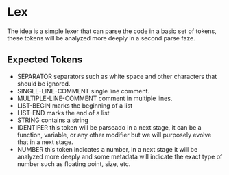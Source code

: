 # Lex

The idea is a simple lexer that can parse the code in a basic set of tokens, these tokens will be analyzed more deeply in a second parse faze.

## Expected Tokens

- SEPARATOR separators such as white space and other characters that should be ignored.
- SINGLE-LINE-COMMENT  single line comment.
- MULTIPLE-LINE-COMMENT comment in multiple lines.
- LIST-BEGIN marks the beginning of a list
- LIST-END marks the end of a list
- STRING contains a string
- IDENTIFER this token will be parseado in a next stage, it can be a function, variable, or any other modifier but we will purposely evolve that in a next stage.
- NUMBER this token indicates a number, in a next stage it will be analyzed more deeply and some metadata will indicate the exact type of number such as floating point, size, etc.
